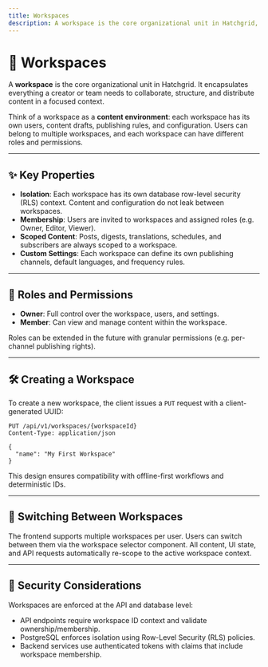 ```yaml
---
title: Workspaces
description: A workspace is the core organizational unit in Hatchgrid, grouping users, content, and distribution settings.
---
```


# 🧩 Workspaces

A **workspace** is the core organizational unit in Hatchgrid. It encapsulates everything a creator or team needs to collaborate, structure, and distribute content in a focused context.

Think of a workspace as a **content environment**: each workspace has its own users, content drafts, publishing rules, and configuration. Users can belong to multiple workspaces, and each workspace can have different roles and permissions.

---

## ✨ Key Properties

- **Isolation**: Each workspace has its own database row-level security (RLS) context. Content and configuration do not leak between workspaces.
- **Membership**: Users are invited to workspaces and assigned roles (e.g. Owner, Editor, Viewer).
- **Scoped Content**: Posts, digests, translations, schedules, and subscribers are always scoped to a workspace.
- **Custom Settings**: Each workspace can define its own publishing channels, default languages, and frequency rules.

---

## 👥 Roles and Permissions

- **Owner**: Full control over the workspace, users, and settings.
- **Member**: Can view and manage content within the workspace.

Roles can be extended in the future with granular permissions (e.g. per-channel publishing rights).

---

## 🛠 Creating a Workspace

To create a new workspace, the client issues a `PUT` request with a client-generated UUID:

```http
PUT /api/v1/workspaces/{workspaceId}
Content-Type: application/json

{
  "name": "My First Workspace"
}
```

This design ensures compatibility with offline-first workflows and deterministic IDs.

---

## 🔄 Switching Between Workspaces

The frontend supports multiple workspaces per user. Users can switch between them via the workspace selector component. All content, UI state, and API requests automatically re-scope to the active workspace context.

---

## 🔐 Security Considerations

Workspaces are enforced at the API and database level:

- API endpoints require workspace ID context and validate ownership/membership.
- PostgreSQL enforces isolation using Row-Level Security (RLS) policies.
- Backend services use authenticated tokens with claims that include workspace membership.
